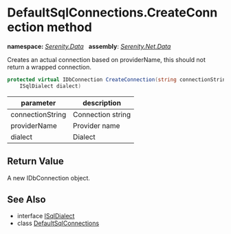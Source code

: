 # DefaultSqlConnections.CreateConnection method
**namespace:** *[Serenity.Data](../../README.md#serenity.data-namespace)*   **assembly**: *[Serenity.Net.Data](../../README.md)*

Creates an actual connection based on providerName, this should not return a wrapped connection.

```csharp
protected virtual IDbConnection CreateConnection(string connectionString, string providerName, 
    ISqlDialect dialect)
```

| parameter | description |
| --- | --- |
| connectionString | Connection string |
| providerName | Provider name |
| dialect | Dialect |

## Return Value

A new IDbConnection object.

## See Also

* interface [ISqlDialect](../ISqlDialect.md)
* class [DefaultSqlConnections](../DefaultSqlConnections.md)